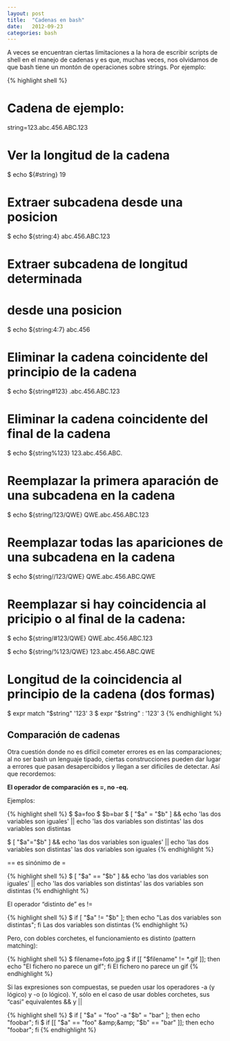 ```yaml
---
layout: post
title:  "Cadenas en bash"
date:   2012-09-23
categories: bash
---
```


A veces se encuentran ciertas limitaciones a la hora de escribir scripts de shell en el manejo de cadenas y es que, muchas veces, nos olvidamos de que bash tiene un montón de operaciones sobre strings. Por ejemplo:

{% highlight shell %}
# Cadena de ejemplo:
string=123.abc.456.ABC.123

# Ver la longitud de la cadena
$ echo ${#string}
19

# Extraer subcadena desde una posicion
$ echo ${string:4}
abc.456.ABC.123

# Extraer subcadena de longitud determinada
# desde una posicion
$ echo ${string:4:7}
abc.456

# Eliminar la cadena coincidente del principio de la cadena
$ echo ${string#123}
.abc.456.ABC.123

# Eliminar la cadena coincidente del final de la cadena
$ echo ${string%123}
123.abc.456.ABC.

# Reemplazar la primera aparación de una subcadena en la cadena
$ echo ${string/123/QWE}
QWE.abc.456.ABC.123

# Reemplazar todas las apariciones de una subcadena en la cadena
$ echo ${string//123/QWE}
QWE.abc.456.ABC.QWE

# Reemplazar si hay coincidencia al pricipio o al final de la cadena:
$ echo ${string/#123/QWE}
QWE.abc.456.ABC.123

$ echo ${string/%123/QWE}
123.abc.456.ABC.QWE

# Longitud de la coincidencia al principio de la cadena (dos formas)
$ expr match "$string" '123'
3
$ expr "$string" : '123'
3
{% endhighlight %}

## Comparación de cadenas

Otra cuestión donde no es difícil cometer errores es en las comparaciones; al no ser bash un lenguaje tipado, ciertas construcciones pueden dar lugar a errores que pasan desapercibidos y llegan a ser difíciles de detectar. Así que recordemos:

**El operador de comparación es =, no -eq.**

Ejemplos:

{% highlight shell %}
$ $a=foo
$ $b=bar
$ [ "$a" = "$b" ] && echo 'las dos variables son iguales' || echo 'las dos variables son distintas'
las dos variables son distintas

$ [ "$a"="$b" ] && echo 'las dos variables son iguales' || echo 'las dos variables son distintas'
las dos variables son iguales
{% endhighlight %}

== es sinónimo de =

{% highlight shell %}
$ [ "$a" == "$b" ] && echo 'las dos variables son iguales' || echo 'las dos variables son distintas'
las dos variables son distintas
{% endhighlight %}

El operador “distinto de” es !=

{% highlight shell %}
$ if [ "$a" != "$b" ]; then echo "Las dos variables son distintas"; fi
Las dos variables son distintas
{% endhighlight %}

Pero, con dobles corchetes, el funcionamiento es distinto (pattern matching):

{% highlight shell %}
$ filename=foto.jpg
$ if [[ "$filename" != *.gif ]]; then echo "El fichero no parece un gif"; fi
El fichero no parece un gif
{% endhighlight %}

Si las expresiones son compuestas, se pueden usar los operadores -a (y lógico) y -o (o lógico). Y, sólo en el caso de usar dobles corchetes, sus “casi” equivalentes && y ||

{% highlight shell %}
$ if [ "$a" = "foo" -a "$b" = "bar" ]; then echo "foobar"; fi
$ if [[ "$a" == "foo" &amp;&amp; "$b" == "bar" ]]; then echo "foobar"; fi
{% endhighlight %}

